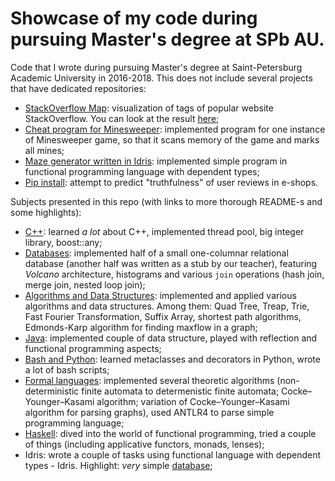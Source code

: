 # Showcase of my code during pursuing Master's degree at SPb AU.

Code that I wrote during pursuing Master's degree at Saint-Petersburg Academic University in 2016-2018. 
This does not include several projects that have dedicated repositories:
- [StackOverflow Map](https://github.com/ItsLastDay/StackOverflow_Map): visualization of tags of popular website StackOverflow. You can look at the result [here](https://tag-map.github.io/);
- [Cheat program for Minesweeper](https://github.com/lesya-tishencko/Cheat-program): implemented program for one instance of Minesweeper game, so that it scans memory of the game and marks all mines;
- [Maze generator written in Idris](https://github.com/ItsLastDay/idris-a-mazing): implemented simple program in functional programming language with dependent types;
- [Pip install](https://github.com/ItsLastDay/PipInstall): attempt to predict "truthfulness" of user reviews in e-shops.

Subjects presented in this repo (with links to more thorough README-s and some highlights):
- [C++](https://github.com/ItsLastDay/academic_university_2016-2018/blob/master/C%2B%2B/README.md): learned *a lot* about C++, implemented thread pool, big integer library, boost::any;
- [Databases](https://github.com/ItsLastDay/academic_university_2016-2018/blob/master/Databases/README.md): implemented half of a small one-columnar relational database (another half was written as a stub by our teacher), featuring *Volcano* architecture, histograms and various `join` operations (hash join, merge join, nested loop join);
- [Algorithms and Data Structures](https://github.com/ItsLastDay/academic_university_2016-2018/blob/master/Algorithms/README.md): implemented and applied various algorithms and data structures. Among them: Quad Tree, Treap, Trie, Fast Fourier Transformation, Suffix Array, shortest path algorithms, Edmonds-Karp algorithm for finding maxflow in a graph;
- [Java](https://github.com/ItsLastDay/academic_university_2016-2018/blob/master/Java/assignments-2017-1/README.md): implemented couple of data structure, played with reflection and functional programming aspects;
- [Bash and Python](https://github.com/ItsLastDay/academic_university_2016-2018/blob/master/Bash%26Python/README.md): learned metaclasses and decorators in Python, wrote a lot of bash scripts;
- [Formal languages](https://github.com/ItsLastDay/academic_university_2016-2018/blob/master/FormalLanguages/formal_languages/README.md): implemented several theoretic algorithms (non-deterministic finite automata to determenistic finite automata; Cocke–Younger–Kasami algorithm; variation of Cocke–Younger–Kasami algorithm for parsing graphs), used ANTLR4 to parse simple programming language;
- [Haskell](https://github.com/ItsLastDay/academic_university_2016-2018/blob/master/Haskell/README.md): dived into the world of functional programming, tried a couple of things (including applicative functors, monads, lenses);
- Idris: wrote a couple of tasks using functional language with dependent types - Idris. Highlight: *very* simple [database](https://github.com/ItsLastDay/academic_university_2016-2018/blob/master/Idris/idris-spb-assignment-1-ItsLastDay/part%203/datastore.idr);
